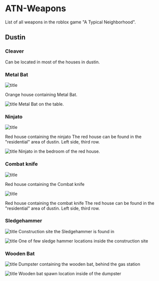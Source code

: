 # ATN-Weapons
List of all weapons in the roblox game "A Typical Neighborhood".

## Dustin
### Cleaver
Can be located in most of the houses in dustin.

### Metal Bat
![title](./assets/Orange%20house.png "Orange house containing the metal bat")

Orange house containing Metal Bat.

![title](./assets/Metal%20bat.png "Metal Bat on table")
Metal Bat on the table.

### Ninjato
![title](./assets/Red%20house.png "Red house containing the Ninjato")

Red house containing the ninjato
The red house can be found in the "residential" area of dustin. Left side, third row.

![title](./assets/Ninjato.png "Ninjato in the bedroom of the red house")
Ninjato in the bedroom of the red house.

### Combat knife

![title](./assets/Red%20house.png "Red house containing the Kunai")

Red house containing the Combat knife

![title](./assets/Combat%20knife.png "Combat knife in the bedroom of the red house")

Red house containing the combat knife
The red house can be found in the "residential" area of dustin. Left side, third row.

### Sledgehammer

![title](./assets/Construction%20site.png "Construction site containing the sledge hammer")
Construction site the Sledgehammer is found in

![title](./assets/Sledgehammer.png "One of few Sledgehammer locations")
One of few sledge hammer locations inside the construction site

### Wooden Bat

![title](./assets/Dumpster.png "Dumpster containing the wooden bat")
Dumpster containing the wooden bat, behind the gas station

![title](./assets/Wooden%20bat.png "Wooden bat spawn location")
Wooden bat spawn location inside of the dumpster